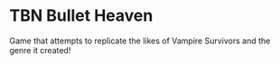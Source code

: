# TBN Bullet Heaven
 Game that attempts to replicate the likes of Vampire Survivors and the genre it created!
